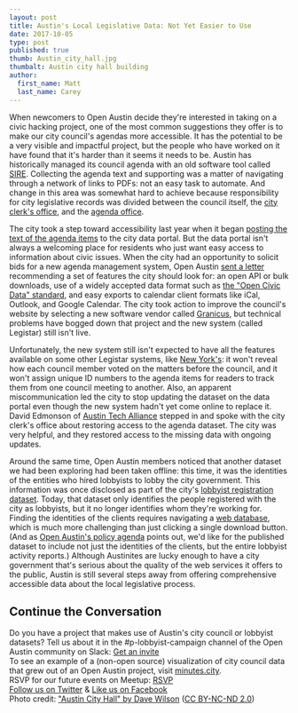 ```yaml
---
layout: post
title: Austin's Local Legislative Data: Not Yet Easier to Use
date: 2017-10-05
type: post
published: true
thumb: Austin_city_hall.jpg
thumbalt: Austin city hall building
author:
  first_name: Matt
  last_name: Carey
---
```


When newcomers to Open Austin decide they're interested in taking on a civic hacking project, one of the most common suggestions they offer is to make our city council's agendas more accessible. It has the potential to be a very visible and impactful project, but the people who have worked on it have found that it's harder than it seems it needs to be. Austin has historically managed its council agenda with an old software tool called [SIRE](https://austin.siretechnologies.com/sirepub/mtgviewer.aspx?meetid=1541&doctype=Agenda). Collecting the agenda text and supporting was a matter of navigating through a network of links to PDFs: not an easy task to automate. And change in this area was somewhat hard to achieve because responsibility for city legislative records was divided between the council itself, the [city clerk's office](http://www.austintexas.gov/department/city-clerk), and the [agenda office](http://www.austintexas.gov/department/supporting-city-councils-work-agenda-office).

The city took a step toward accessibility last year when it began [posting the text of the agenda items](https://data.austintexas.gov/City-Government/Austin-City-Council-Agenda-Items/es7e-878h) to the city data portal. But the data portal isn't always a welcoming place for residents who just want easy access to information about civic issues. When the city had an opportunity to solicit bids for a new agenda management system, Open Austin [sent a letter](https://docs.google.com/document/d/1FOLuCR6kRRTLQD5dyJCuIquRkEoaGi0aqAVlBFwVuPY/edit?usp=sharing) recommending a set of features the city should look for: an open API or bulk downloads, use of a widely accepted data format such as [the "Open Civic Data" standard](https://opencivicdata.readthedocs.io/en/latest/index.html), and easy exports to calendar client formats like iCal, Outlook, and Google Calendar. The city took action to improve the council's website by selecting a new software vendor called [Granicus](https://granicus.com/solutions/meeting-agenda-suite/peak-agenda-management/), but technical problems have bogged down that project and the new system (called Legistar) still isn't live.

Unfortunately, the new system still isn't expected to have all the features available on some other Legistar systems, like [New York's](http://legistar.council.nyc.gov/): it won't reveal how each council member voted on the matters before the council, and it won't assign unique ID numbers to the agenda items for readers to track them from one council meeting to another. Also, an apparent miscommunication led the city to stop updating the dataset on the data portal even though the new system hadn't yet come online to replace it. David Edmonson of [Austin Tech Alliance](https://www.austintech.org/) stepped in and spoke with the city clerk's office about restoring access to the agenda dataset. The city was very helpful, and they restored access to the missing data with ongoing updates.

Around the same time, Open Austin members noticed that another dataset we had been exploring had been taken offline: this time, it was the identities of the entities who hired lobbyists to lobby the city government. This information was once disclosed as part of the city's [lobbyist registration dataset](https://data.austintexas.gov/City-Government/Lobbyists-Master-List-of-Lobbyists/96z6-upac/data). Today, that dataset only identifies the people registered with the city as lobbyists, but it no longer identifies whom they're working for. Finding the identities of the clients requires navigating a [web database](http://www.ci.austin.tx.us/cityclerk/lobbyist/index.cfm), which is much more challenging than just clicking a single download button. (And as [Open Austin's policy agenda](https://docs.google.com/document/d/1nJZ1y4YPiNpuHpoduCIPpF-oF_qOPp8UmDswiEbN-Ts/edit?usp=sharing) points out, we'd like for the published dataset to include not just the identities of the clients, but the entire lobbyist activity reports.) Although Austinites are lucky enough to have a city government that's serious about the quality of the web services it offers to the public, Austin is still several steps away from offering comprehensive accessible data about the local legislative process.

## Continue the Conversation

Do you have a project that makes use of Austin's city council or lobbyist datasets? Tell us about it in the #p-lobbyist-campaign channel of the Open Austin community on Slack: [Get an invite](http://slack.open-austin.org/)
<br>
To see an example of a (non-open source) visualization of city council data that grew out of an Open Austin project, visit [minutes.city](http://minutes.city/#/city/austin).
<br>
RSVP for our future events on Meetup: [RSVP](http://www.meetup.com/Open-Austin/)
<br>
[Follow us on Twitter](https://twitter.com/openaustin?lang=en)
& [Like us on Facebook](https://www.facebook.com/Open-Austin-412390968837071/)
<br>
Photo credit: ["Austin City Hall" by Dave Wilson](https://www.flickr.com/photos/dawilson/3017994876) ([CC BY-NC-ND 2.0](https://creativecommons.org/licenses/by-nc-nd/2.0/))